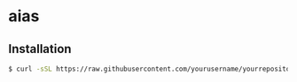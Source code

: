 # aias

## Installation

```sh
$ curl -sSL https://raw.githubusercontent.com/yourusername/yourrepository/main/bin/install | sh
```
